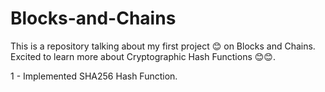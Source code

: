 # Blocks-and-Chains
This is a repository talking about my first project 😊 on Blocks and Chains.
Excited to learn more about Cryptographic Hash Functions 😊😊.

1 - Implemented SHA256 Hash Function.
